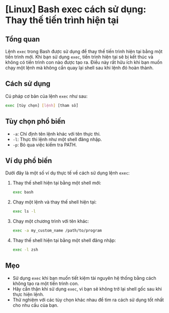 # [Linux] Bash exec cách sử dụng: Thay thế tiến trình hiện tại

## Tổng quan
Lệnh `exec` trong Bash được sử dụng để thay thế tiến trình hiện tại bằng một tiến trình mới. Khi bạn sử dụng `exec`, tiến trình hiện tại sẽ bị kết thúc và không có tiến trình con nào được tạo ra. Điều này rất hữu ích khi bạn muốn chạy một lệnh mà không cần quay lại shell sau khi lệnh đó hoàn thành.

## Cách sử dụng
Cú pháp cơ bản của lệnh `exec` như sau:

```bash
exec [tùy chọn] [lệnh] [tham số]
```

## Tùy chọn phổ biến
- `-a`: Chỉ định tên lệnh khác với tên thực thi.
- `-l`: Thực thi lệnh như một shell đăng nhập.
- `-p`: Bỏ qua việc kiểm tra PATH.

## Ví dụ phổ biến
Dưới đây là một số ví dụ thực tế về cách sử dụng lệnh `exec`:

1. Thay thế shell hiện tại bằng một shell mới:
   ```bash
   exec bash
   ```

2. Chạy một lệnh và thay thế shell hiện tại:
   ```bash
   exec ls -l
   ```

3. Chạy một chương trình với tên khác:
   ```bash
   exec -a my_custom_name /path/to/program
   ```

4. Thay thế shell hiện tại bằng một shell đăng nhập:
   ```bash
   exec -l zsh
   ```

## Mẹo
- Sử dụng `exec` khi bạn muốn tiết kiệm tài nguyên hệ thống bằng cách không tạo ra một tiến trình con.
- Hãy cẩn thận khi sử dụng `exec`, vì bạn sẽ không trở lại shell gốc sau khi thực hiện lệnh.
- Thử nghiệm với các tùy chọn khác nhau để tìm ra cách sử dụng tốt nhất cho nhu cầu của bạn.